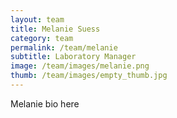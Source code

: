 ```yaml
---
layout: team
title: Melanie Suess
category: team
permalink: /team/melanie
subtitle: Laboratory Manager
image: /team/images/melanie.png
thumb: /team/images/empty_thumb.jpg
---
```


Melanie bio here